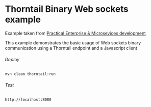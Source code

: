 Thorntail Binary Web sockets example
=====================================

Example taken from [Practical Enterprise & Microsevices development](http://www.itbuzzpress.com/ebooks/java-ee-7-development-on-wildfly.html)

This example demonstrates the basic usage of Web sockets binary communication using a Thorntail endpoint and a Javascript client

###### Deploy
```shell
mvn clean thorntail:run
```
###### Test
```shell
http://localhost:8080 
```
 
 
